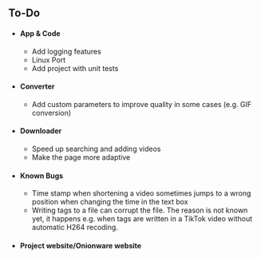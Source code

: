 ## To-Do

- #### App & Code
  - Add logging features
  - Linux Port
  - Add project with unit tests

- #### Converter
  - Add custom parameters to improve quality in some cases (e.g. GIF conversion)

- #### Downloader
  - Speed up searching and adding videos
  - Make the page more adaptive

- #### Known Bugs
  - Time stamp when shortening a video sometimes jumps to a wrong position when changing the time in the text box
  - Writing tags to a file can corrupt the file. The reason is not known yet, it happens e.g. when tags are written in a TikTok video without automatic H264 recoding.

- #### Project website/Onionware website
